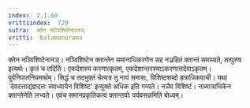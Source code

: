 ```yaml
---
index:  2.1.60
vrittiindex:  729
sutra:  क्तेन नञ्विशिष्टेनाऽनञ्
vritti:  balamanorama 
---
```


क्तेन नञ्विशिष्टेनानञ्। नञ्विशिष्टेन क्तान्तेन समानाधिकरणेन सह नञ्रहितं क्तान्तं समस्यते, तत्पुरुष इत्यर्थः। कृतं च तदिति। एकदेशस्य करणात्कृतम्, एकदेशान्तरस्याऽकरणात्तदेवाऽकृतम्। पूर्वनिपातनियमार्थम्। सिद्धं च तदभुक्तं चेत्यत्र तु नायं समासः, विशिष्टशब्दो ह्रत्राधिकवाची। यथा `देवदत्ताद्यज्ञदत्तः स्वाध्यायेन विशिष्ट' इत्युक्ते अधिक इति गम्यते। नञैव विशिष्टं। नञ्मात्राधिकेन क्तान्तेनेति लभ्यते। एवंच समानप्रकृतिकत्वं क्तान्तयोः पर्यवसन्नमिति बोध्यम्। 

